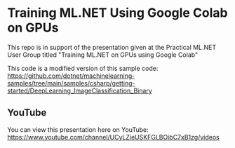 # Training ML.NET Using Google Colab on GPUs
This repo is in support of the presentation given at the Practical ML.NET User Group titled "Training ML.NET on GPUs using Google Colab"

This code is a modified version of this sample code:
https://github.com/dotnet/machinelearning-samples/tree/main/samples/csharp/getting-started/DeepLearning_ImageClassification_Binary

## YouTube
You can view this presentation here on YouTube: https://www.youtube.com/channel/UCyLZieUSKFGLBOibC7xB1zg/videos